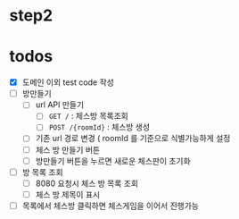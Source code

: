 # step2

# todos

- [x] 도메인 이외 test code 작성
- [ ] 방만들기
    - [ ] url API 만들기
        - [ ] `GET /` : 체스방 목록조회
        - [ ] `POST /{roomId}` : 체스방 생성
    - [ ] 기존 url 경로 변경 ( roomId 를 기준으로 식별가능하게 설정 
    - [ ] 체스 방 만들기 버튼
    - [ ] 방만들기 버튼을 누르면 새로운 체스판이 초기화
- [ ] 방 목록 조회
    - [ ] 8080 요청시 체스 방 목록 조회
    - [ ] 체스 방 제목이 표시
- [ ] 목록에서 체스방 클릭하면 체스게임을 이어서 진행가능
